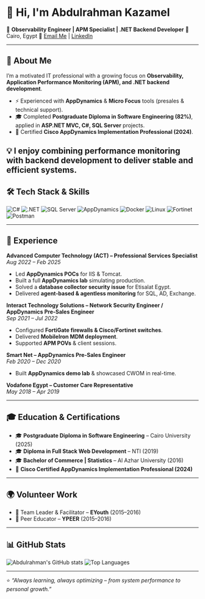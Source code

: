 # 👋 Hi, I'm Abdulrahman Kazamel  

🎯 **Observability Engineer | APM Specialist | .NET Backend Developer**   📍 Cairo, Egypt 
📧 [Email Me](mailto:Abdulrahmankazamel@gmail.com)   |   [LinkedIn](https://www.linkedin.com/in/abdulrahman-kazamel/)  

---

## 🚀 About Me  

I’m a motivated IT professional with a growing focus on **Observability, Application Performance Monitoring (APM), and .NET backend development**.  

- ⚡ Experienced with **AppDynamics** & **Micro Focus** tools (presales & technical support).  
- 🎓 Completed **Postgraduate Diploma in Software Engineering (82%)**, applied in **ASP.NET MVC, C#, SQL Server** projects.  
- 📜 Certified **Cisco AppDynamics Implementation Professional (2024)**.  

💡 I enjoy combining **performance monitoring** with **backend development** to deliver stable and efficient systems.  
---

## 🛠️ Tech Stack & Skills  

![C#](https://img.shields.io/badge/C%23-239120?style=for-the-badge&logo=c-sharp&logoColor=white)  ![.NET](https://img.shields.io/badge/.NET-512BD4?style=for-the-badge&logo=dotnet&logoColor=white)  ![SQL Server](https://img.shields.io/badge/SQL%20Server-CC2927?style=for-the-badge&logo=microsoftsqlserver&logoColor=white)  ![AppDynamics](https://img.shields.io/badge/AppDynamics-007396?style=for-the-badge&logo=cisco&logoColor=white)  ![Docker](https://img.shields.io/badge/Docker-2496ED?style=for-the-badge&logo=docker&logoColor=white) ![Linux](https://img.shields.io/badge/Linux-FCC624?style=for-the-badge&logo=linux&logoColor=black)  ![Fortinet](https://img.shields.io/badge/Fortinet-EE3124?style=for-the-badge&logo=fortinet&logoColor=white)  ![Postman](https://img.shields.io/badge/Postman-FF6C37?style=for-the-badge&logo=postman&logoColor=white)  

---

## 💼 Experience  

**Advanced Computer Technology (ACT) – Professional Services Specialist**  
*Aug 2022 – Feb 2025*  
- Led **AppDynamics POCs** for IIS & Tomcat.  
- Built a full **AppDynamics lab** simulating production.  
- Solved a **database collector security issue** for Etisalat Egypt.  
- Delivered **agent-based & agentless monitoring** for SQL, AD, Exchange.  

**Interact Technology Solutions – Network Security Engineer / AppDynamics Pre-Sales Engineer**  
*Sep 2021 – Jul 2022*  
- Configured **FortiGate firewalls & Cisco/Fortinet switches**.  
- Delivered **MobileIron MDM deployment**.  
- Supported **APM POVs** & client sessions.  

**Smart Net – AppDynamics Pre-Sales Engineer**  
*Feb 2020 – Dec 2020*  
- Built **AppDynamics demo lab** & showcased CWOM in real-time.  

**Vodafone Egypt – Customer Care Representative**  
*May 2018 – Apr 2019*  

---

## 🎓 Education & Certifications  

- 🎓 **Postgraduate Diploma in Software Engineering** – Cairo University (2025)  
- 🎓 **Diploma in Full Stack Web Development** – NTI (2019)  
- 🎓 **Bachelor of Commerce | Statistics** – Al Azhar University (2016)  
- 📜 **Cisco Certified AppDynamics Implementation Professional (2024)**  

---

## 🌍 Volunteer Work  

- 🤝 Team Leader & Facilitator – **EYouth** (2015–2016)  
- 👥 Peer Educator – **YPEER** (2015–2016)  

---

## 📊 GitHub Stats  

![Abdulrahman's GitHub stats](https://github-readme-stats.vercel.app/api?username=Abdulrahman-Kazamel&show_icons=true&theme=radical) ![Top Languages](https://github-readme-stats.vercel.app/api/top-langs/?username=Abdulrahman-Kazamel&layout=compact&theme=radical)  

---

⭐️ *“Always learning, always optimizing – from system performance to personal growth.”*  
